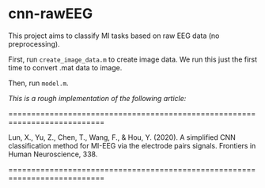 # cnn-rawEEG

This project aims to classify MI tasks based on raw EEG data (no preprocessing).

First, run `create_image_data.m` to create image data. We run this just the first time to convert .mat data to image.

Then, run `model.m`.

*This is a rough implementation of the following article:*

===========================================================================

Lun, X., Yu, Z., Chen, T., Wang, F., & Hou, Y. (2020). A simplified CNN classification method for MI-EEG via the electrode pairs signals. Frontiers in Human Neuroscience, 338.

===========================================================================
